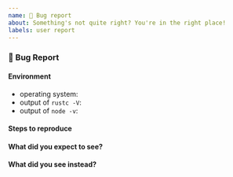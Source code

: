 ```yaml
---
name: 🐛 Bug report
about: Something's not quite right? You're in the right place!
labels: user report
---
```


### 🐛 Bug Report

<!-- 
  Please fill out each section below before submitting your 🐛 bug report.

  Before opening a new issue, please:
  * search for existing issues: https://github.com/cloudflare/wrangler/issues
  * make sure you are using the latest release: https://workers.cloudflare.com/docs/quickstart/updating-the-cli/
  
  Thanks! -->

#### Environment

* operating system:
* output of `rustc -V`:
* output of `node -v`:

#### Steps to reproduce

<!-- Clear steps describing how to reproduce the issue. If you have a repository that exhibits the problem, please link it! -->

#### What did you expect to see?

#### What did you see instead?
